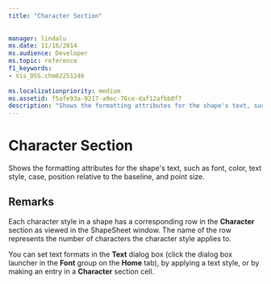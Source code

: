 ```yaml
---
title: "Character Section"
 
 
manager: lindalu
ms.date: 11/16/2014
ms.audience: Developer
ms.topic: reference
f1_keywords:
- Vis_DSS.chm82251246
 
ms.localizationpriority: medium
ms.assetid: f5afe93a-9217-a9ec-76ce-daf12afbb0f7
description: "Shows the formatting attributes for the shape's text, such as font, color, text style, case, position relative to the baseline, and point size."
---
```


# Character Section

Shows the formatting attributes for the shape's text, such as font, color, text style, case, position relative to the baseline, and point size.
  
## Remarks

Each character style in a shape has a corresponding row in the **Character** section as viewed in the ShapeSheet window. The name of the row represents the number of characters the character style applies to. 
  
You can set text formats in the **Text** dialog box (click the dialog box launcher in the **Font** group on the **Home** tab), by applying a text style, or by making an entry in a **Character** section cell. 
  

